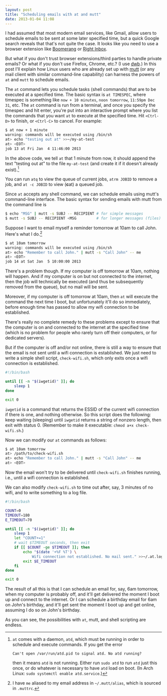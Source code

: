 ```yaml
---
layout: post
title: "Scheduling emails with at and mutt"
date: 2013-01-04 11:08
---
```


I had assumed that most modern email services, like Gmail, allow users to
schedule emails to be sent at some later specified time, but a quick Google
search reveals that that's not quite the case. It looks like you need to use a
browser extension like [Boomerang][bg] or [Right Inbox][ri].

[bg]: http://www.boomeranggmail.com/
[ri]: http://www.rightinbox.com/

But what if you don't trust browser extensions/third parties to handle private
emails?  Or what if you don't use Firefox, Chrome, etc.? (I use [dwb][].) In
this post I'll explain how Linux users who are already set up with [mutt][] (or
any mail client with similar command-line capability) can harness the powers of
`at` and `mutt` to schedule emails.

[dwb]:  http://portix.bitbucket.org/dwb/
[mutt]: http://www.mutt.org/

The `at` command lets you schedule tasks (shell commands) that are to be
executed at a specified time. The basic syntax is `at TIMESPEC`, where timespec
is something like `now + 10 minutes`, `noon tomorrow`, `11:59pm Dec 31`, etc.
The `at` command is run from a terminal, and once you specify the timespec and
hit enter, you're put into an interactive prompt where you list the commands
that you want `at` to execute at the specified time. Hit `<Ctrl-D>` to finish,
or `<Ctrl-C>` to cancel. For example:

```bash
$ at now + 1 minute
warning: commands will be executed using /bin/sh
at> echo "testing out at" >>~/my-at-test
at> <EOT>
job 13 at Fri Jan  4 11:46:00 2013
```

In the above code, we tell `at` that 1 minute from now, it should append the
text "testing out at" to the file `my-at-test` (and create it if it doesn't
already exist).[^atd]

[^atd]: `at` comes with a daemon, `atd`, which must be running in order to
        schedule and execute commands.  If you get the error

        Can't open /var/run/atd.pid to signal atd. No atd running?

    then it means `atd` is not running. Either run `sudo atd` to run `atd` just
    this once, or do whatever is necessary to have `atd` load on boot. (In Arch
    Linux: `sudo systemctl enable atd.service`.)

You can run `atq` to view the queue of current jobs, `atrm JOBID` to remove a
job, and `at -c JOBID` to view (**c**at) a queued job.

Since `at` accepts any shell command, we can schedule emails using mutt's
command-line interface. The basic syntax for sending emails with mutt from the
command line is

```bash
$ echo "MSG" | mutt -s SUBJ -- RECIPIENT # for simple messages
$ mutt -s SUBJ -- RECIPIENT <MSG         # for longer messages (files)
```

Suppose I want to email myself a reminder tomorrow at 10am to call John. Here's
what I do.[^alias]

[^alias]: I have `me` aliased to my email address in `~/.mutt/alias`, which is
          sourced in `.muttrc`.

```bash
$ at 10am tomorrow
warning: commands will be executed using /bin/sh
at> echo "Remember to call John." | mutt -s "Call John" -- me
at> <EOT>
job 14 at Sat Jan  5 10:00:00 2013
```

There's a problem though. If my computer is off tomorrow at 10am, nothing will
happen. And if my computer is on but not connected to the internet, then the
job will technically be executed (and thus be subsequently removed from the
queue), but no mail will be sent.

Moreover, if my computer is off tomorrow at 10am, then `at` will execute the
command the next time I boot, but unfortunately it'll do so immediately, before
enough time has passed to allow my wifi connection to be established.

There's really no complete remedy to these problems except to ensure that the
computer is on and connected to the internet at the specified time (which is no
problem for people who rarely turn off their computers, or for dedicated
servers).

But if the computer is off and/or not online, there is still a way to ensure
that the email is not sent until a wifi connection is established.  We just
need to write a simple shell script, `check-wifi.sh`, which only exits once a
wifi connection is established.

```bash
#!/bin/bash

until [[ -n "$(iwgetid)" ]]; do
    sleep 1
done

exit 0
```

`iwgetid` is a command that returns the ESSID of the current wifi connection if
there is one, and nothing otherwise. So this script does the following: keep
waiting (sleeping) until `iwgetid` returns a string of nonzero length, then
exit with status 0. (Remember to make it executable: `chmod a+x
check-wifi.sh`.)

Now we can modify our `at` commands as follows:

```bash
$ at 10am tomorrow
at> /path/to/check-wifi.sh
at> echo "Remember to call John." | mutt -s "Call John" -- me
at> <EOT>
```

Now the email won't try to be delivered until `check-wifi.sh` finishes running,
i.e., until a wifi connection is established.

We can also modify `check-wifi.sh` to time out after, say, 3 minutes of no
wifi, and to write something to a log file.

```bash
#!/bin/bash

COUNT=0
TIMEOUT=180
E_TIMEOUT=70

until [[ -n "$(iwgetid)" ]]; do
    sleep 1
    let "COUNT+=1"
    # wait $TIMEOUT seconds, then exit
    if [[ $COUNT -ge $TIMEOUT ]]; then
        echo "$(date '+%F %T') \
            Wifi connection not established. No mail sent." >>~/.at.log
        exit $E_TIMEOUT
    fi
done

exit 0
```

The result of all this is that I can schedule an email for, say, 6am tomorrow,
when my computer is probably off, and it'll get delivered the moment I boot up
and connect to the internet. Or I can schedule a birthday email for 6am on
John's birthday, and it'll get sent the moment I boot up and get online,
assuming I do so on John's birthday.

As you can see, the possibilities with `at`, mutt, and shell scripting are
endless.
